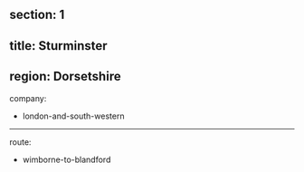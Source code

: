 ﻿section: 1
----
title: Sturminster
----
region: Dorsetshire
----
company:
- london-and-south-western
----
route:
- wimborne-to-blandford
